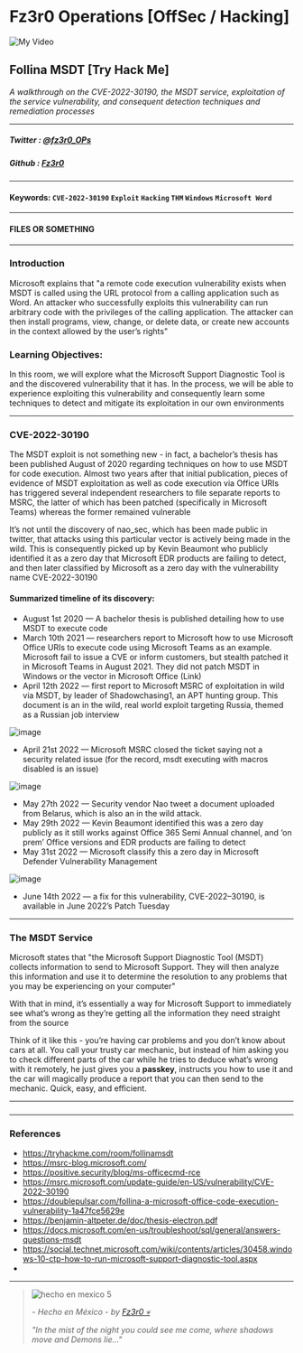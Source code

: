
# Fz3r0 Operations  [OffSec / Hacking]

![My Video](https://user-images.githubusercontent.com/94720207/165892585-b830998d-d7c5-43b4-a3ad-f71a07b9077e.gif)

## Follina MSDT [Try Hack Me]

_A walkthrough on the CVE-2022-30190, the MSDT service, exploitation of the service vulnerability, and consequent detection techniques and remediation processes_

---

##### Twitter  : [@fz3r0_OPs](https://twitter.com/Fz3r0_OPs) 
##### Github  : [Fz3r0](https://github.com/fz3r0) 

---

#### Keywords: `CVE-2022-30190` `Exploit` `Hacking` `THM` `Windows` `Microsoft Word`

---

#### FILES OR SOMETHING


---   

### Introduction

Microsoft explains that "a remote code execution vulnerability exists when MSDT is called using the URL protocol from a calling application such as Word. An attacker who successfully exploits this vulnerability can run arbitrary code with the privileges of the calling application. The attacker can then install programs, view, change, or delete data, or create new accounts in the context allowed by the user’s rights"

### Learning Objectives:

In this room, we will explore what the Microsoft Support Diagnostic Tool is and the discovered vulnerability that it has. In the process, we will be able to experience exploiting this vulnerability and consequently learn some techniques to detect and mitigate its exploitation in our own environments

---

### CVE-2022-30190

The MSDT exploit is not something new - in fact, a bachelor’s thesis has been published August of 2020 regarding techniques on how to use MSDT for code execution. Almost two years after that initial publication, pieces of evidence of MSDT exploitation as well as code execution via Office URIs has triggered several independent researchers to file separate reports to MSRC, the latter of which has been patched (specifically in Microsoft Teams) whereas the former remained vulnerable

It’s not until the discovery of nao_sec, which has been made public in twitter, that attacks using this particular vector is actively being made in the wild. This is consequently picked up by Kevin Beaumont who publicly identified it as a zero day that Microsoft EDR products are failing to detect, and then later classified by Microsoft as a zero day with the vulnerability name CVE-2022-30190

#### Summarized timeline of its discovery:

- August 1st 2020  — A bachelor thesis is published detailing how to use MSDT to execute code
- March 10th 2021  — researchers report to Microsoft how to use Microsoft Office URIs to execute code using Microsoft Teams as an example. Microsoft fail to issue a CVE or inform customers, but stealth patched it in Microsoft Teams in August 2021. They did not patch MSDT in Windows or the vector in Microsoft Office (Link)
- April 12th 2022  — first report to Microsoft MSRC of exploitation in wild via MSDT, by leader of Shadowchasing1, an APT hunting group. This document is an in the wild, real world exploit targeting Russia, themed as a Russian job interview

![image](https://user-images.githubusercontent.com/94720207/180611650-2bc82256-8dfe-48e0-986c-351cec4e385f.png)

- April 21st 2022  — Microsoft MSRC closed the ticket saying not a security related issue (for the record, msdt executing with macros disabled is an issue)

![image](https://user-images.githubusercontent.com/94720207/180611661-42ecc7e0-6a30-4a05-8eb4-e8840ae69857.png)

- May 27th 2022  — Security vendor Nao tweet a document uploaded from Belarus, which is also an in the wild attack.
- May 29th 2022  — Kevin Beaumont identified this was a zero day publicly as it still works against Office 365 Semi Annual channel, and ‘on prem’ Office versions and EDR products are failing to detect
- May 31st 2022  — Microsoft classify this a zero day in Microsoft Defender Vulnerability Management

![image](https://user-images.githubusercontent.com/94720207/180611678-c31aab00-bb08-4803-85bd-2fc2cfb07d20.png)

- June 14th 2022  — a fix for this vulnerability, CVE-2022–30190, is available in June 2022’s Patch Tuesday

---

### The MSDT Service

Microsoft states that "the Microsoft Support Diagnostic Tool (MSDT) collects information to send to Microsoft Support. They will then analyze this information and use it to determine the resolution to any problems that you may be experiencing on your computer"

With that in mind, it’s essentially a way for Microsoft Support to immediately see what’s wrong as they’re getting all the information they need straight from the source

Think of it like this - you’re having car problems and you don’t know about cars at all. You call your trusty car mechanic, but instead of him asking you to check different parts of the car while he tries to deduce what’s wrong with it remotely, he just gives you a **passkey**, instructs you how to use it and the car will magically produce a report that you can then send to the mechanic. Quick, easy, and efficient.

---

### 



---

### References

- https://tryhackme.com/room/follinamsdt
- https://msrc-blog.microsoft.com/
- https://positive.security/blog/ms-officecmd-rce
- https://msrc.microsoft.com/update-guide/en-US/vulnerability/CVE-2022-30190
- https://doublepulsar.com/follina-a-microsoft-office-code-execution-vulnerability-1a47fce5629e
- https://benjamin-altpeter.de/doc/thesis-electron.pdf
- https://docs.microsoft.com/en-us/troubleshoot/sql/general/answers-questions-msdt
- https://social.technet.microsoft.com/wiki/contents/articles/30458.windows-10-ctp-how-to-run-microsoft-support-diagnostic-tool.aspx
- 



---

> ![hecho en mexico 5](https://user-images.githubusercontent.com/94720207/166068790-fa1f243d-2db9-4810-a6e4-eb3c4ad23700.png)
>
> _- Hecho en México - by [Fz3r0 💀](https://github.com/Fz3r0/)_ 
>
> _"In the mist of the night you could see me come, where shadows move and Demons lie..."_ 
